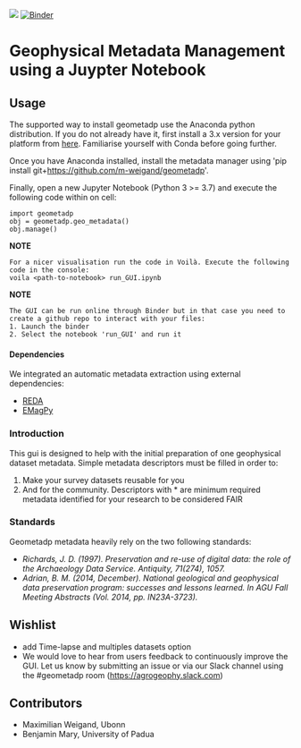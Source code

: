 [<img src="https://img.shields.io/badge/Slack-agrogeophy-1.svg?logo=slack">](https://agrogeophy.slack.com)
[![Binder](https://mybinder.org/badge_logo.svg)](https://mybinder.org/v2/gh/agrogeophy/geometadp.git/HEAD)

# Geophysical Metadata Management using a Juypter Notebook

## Usage

The supported way to install geometadp use the Anaconda python distribution. If you do not already have it, first install a 3.x version for your platform from [here](https://docs.conda.io/en/latest/miniconda.html). Familiarise yourself with Conda before going further.

Once you have Anaconda installed, install the metadata manager using 'pip install git+https://github.com/m-weigand/geometadp'. 

Finally, open a new Jupyter Notebook (Python 3 >= 3.7) and execute the following code within on cell:

	import geometadp
	obj = geometadp.geo_metadata()
	obj.manage()

**NOTE**

	For a nicer visualisation run the code in Voilà. Execute the following code in the console:
    voila <path-to-notebook> run_GUI.ipynb
    
**NOTE**

    The GUI can be run online through Binder but in that case you need to create a github repo to interact with your files:
    1. Launch the binder
    2. Select the notebook 'run_GUI' and run it

#### Dependencies

We integrated an automatic metadata extraction using external dependencies:

- [REDA](https://github.com/geophysics-ubonn/reda)
- [EMagPy](https://gitlab.com/hkex/emagpy)
 
### Introduction

This gui is designed to help with the initial preparation of one geophysical dataset metadata. Simple metadata descriptors must be filled in order to:

1.  Make your survey datasets reusable for you
2.  And for the community. Descriptors with * are minimum required metadata identified for your research to be considered FAIR


### Standards

Geometadp metadata heavily rely on the two following standards: 
- <cite>Richards, J. D. (1997). Preservation and re-use of digital data: the role of the Archaeology Data Service. Antiquity, 71(274), 1057.</cite>  
- <cite>Adrian, B. M. (2014, December). National geological and geophysical data preservation program: successes and lessons learned. In AGU Fall Meeting Abstracts (Vol. 2014, pp. IN23A-3723).</cite>  



## Wishlist

* add Time-lapse and multiples datasets option 
* We would love to hear from users feedback to continuously improve the GUI. Let us know by submitting an issue or via our Slack channel using the #geometadp room (https://agrogeophy.slack.com)


Contributors
------------
- Maximilian Weigand, Ubonn
- Benjamin Mary, University of Padua
